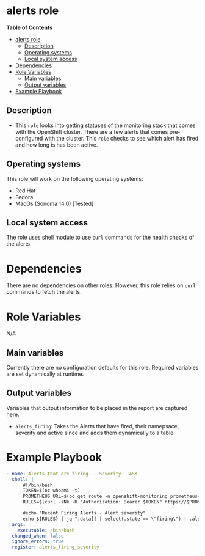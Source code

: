 # alerts role

**Table of Contents**
- [alerts role](#alerts-role)
  - [Description](#description)
  - [Operating systems](#operating-systems)
  - [Local system access](#local-system-access)
- [Dependencies](#dependencies)
- [Role Variables](#role-variables)
  - [Main variables](#main-variables)
  - [Output variables](#output-variables)
- [Example Playbook](#example-playbook)

## Description

- This `role` looks into getting statuses of the monitoring stack that comes with the OpenShift cluster. There are a few alerts that comes pre-configured with the cluster. This `role` checks to see which alert has fired and how long is has been active. 
 
## Operating systems
This role will work on the following operating systems:

 * Red Hat
 * Fedora
 * MacOs (Sonoma 14.0) [Tested]
## Local system access

The role uses shell module to use `curl` commands for the health checks of the alerts. 

# Dependencies

There are no dependencies on other roles. However, this role relies on `curl` commands to fetch the alerts. 

# Role Variables
N/A
## Main variables

Currently there are no configuration defaults for this role. Required variables are set dynamically at runtime.

## Output variables

Variables that output information to be placed in the report are captured here.

* `alerts_firing`: Takes the Alerts that have fired, their namepsace, severity and active since and adds them dynamically to a table. 


# Example Playbook
```yaml
- name: Alerts that are firing. - Severity  TASK
  shell: |
      #!/bin/bash
      TOKEN=$(oc whoami -t)
      PROMETHEUS_URL=$(oc get route -n openshift-monitoring prometheus-k8s -o jsonpath="{.status.ingress[0].host}" )
      RULES=$(curl -sNk -H "Authorization: Bearer $TOKEN" https://$PROMETHEUS_URL/api/v1/rules  | jq -r --sort-keys '{ "data": [ .data.groups[].rules[] ] }')

      #echo "Recent Firing Alerts - Alert severity"
      echo ${RULES} | jq ".data[] | select(.state == \"firing\") | .alerts | sort_by(.activeAt)| .[] | (.labels.severity)" | column -s'|' -t | tr -d '"'
  args:
    executable: /bin/bash
  changed_when: false
  ignore_errors: true
  register: alerts_firing_severity 
```